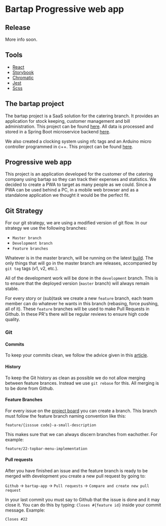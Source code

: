 # Bartap Progressive web app

## Release

More info soon.

## Tools
- [React](https://reactjs.org/)
- [Storybook](https://storybook.js.org/)
- [Chromatic](https://www.chromatic.com/)
- [Jest](https://jestjs.io/)
- [Scss](https://sass-lang.com/)

## The bartap project
The bartap project is a SaaS solution for the catering branch. It provides an application for stock keeping, customer management and bill administration. This project can be found 
[here](https://github.com/tungstun-ict/bartap-app).
All data is processed and stored in a Spring Boot microservice backend
[here](https://github.com/tungstun-ict/bartap-backend).

We also created a clocking system using nfc tags and an Arduino micro controller programmed in c++. This project can be found 
[here](https://github.com/tungstun-ict/bartap-rfid).

## Progressive web app
This project is an application developed for the customer of the catering company using bartap so they can track their expenses and statistics.
We decided to create a PWA to target as many people as we could. Since a PWA can be used behind a PC, in a mobile web browser and as a standalone application we thought it would be the perfect fit.

## Git Strategy

For our git strategy, we are using a modified version of git flow. In our strategy we use the following branches:

- `Master branch`
- `Development branch`
- `Feature branches`

Whatever is in the master branch, will be running on the latest [build](#Release). The only things that will go in the master branch are releases, accompanied by `git tag` tags (v1, v2, etc.).

All of the development work will be done in the `development` branch. This is to ensure that the deployed version (`master` branch) will always remain stable.

For every story or (sub)task we create a new `feature` branch, each team member can do whatever he wants in this branch (rebasing, force pushing, all of it). These `feature` branches will be used to make Pull Requests in Github. In these PR's there will be regular reviews to ensure high code quality.

### Git

#### Commits

To keep your commits clean, we follow the advice given in this [article](https://chris.beams.io/posts/git-commit/).

#### History

To keep the Git history as clean as possible we do not allow merging between feature brances. Instead we use `git rebase` for this. All merging is to be done from Github.

#### Feature Branches

For every issue on the [project board](https://github.com/JortWillemsen/bar-application/projects/1) you can create a branch. This branch must follow the feature branch naming convention like this:

`feature/{isssue code}-a-small-description`

This makes sure that we can always discern branches from eachother. For example:

`feature/22-topbar-menu-implementation`

#### Pull requests

After you have finished an issue and the feature branch is ready to be merged with development you create a new pull request by going to:

`Github` -> `bartap-app` -> `Pull requests` -> `Compare and create new pull request`

In your last commit you must say to Github that the issue is done and it may close it. You can do this by typing:
`Closes #{feature id}` inside your commit message. Example:

`Closes #22`